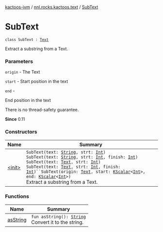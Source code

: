 [kactoos-jvm](../../index.md) / [nnl.rocks.kactoos.text](../index.md) / [SubText](./index.md)

# SubText

`class SubText : `[`Text`](../../nnl.rocks.kactoos/-text/index.md)

Extract a substring from a Text.

### Parameters

`origin` - The Text

`start` - Start position in the text

`end` -

End position in the text




There is no thread-safety guarantee.




**Since**
0.11

### Constructors

| Name | Summary |
|---|---|
| [&lt;init&gt;](-init-.md) | `SubText(text: `[`String`](https://kotlinlang.org/api/latest/jvm/stdlib/kotlin/-string/index.html)`, strt: `[`Int`](https://kotlinlang.org/api/latest/jvm/stdlib/kotlin/-int/index.html)`)`<br>`SubText(text: `[`String`](https://kotlinlang.org/api/latest/jvm/stdlib/kotlin/-string/index.html)`, strt: `[`Int`](https://kotlinlang.org/api/latest/jvm/stdlib/kotlin/-int/index.html)`, finish: `[`Int`](https://kotlinlang.org/api/latest/jvm/stdlib/kotlin/-int/index.html)`)`<br>`SubText(text: `[`Text`](../../nnl.rocks.kactoos/-text/index.md)`, strt: `[`Int`](https://kotlinlang.org/api/latest/jvm/stdlib/kotlin/-int/index.html)`)`<br>`SubText(text: `[`Text`](../../nnl.rocks.kactoos/-text/index.md)`, strt: `[`Int`](https://kotlinlang.org/api/latest/jvm/stdlib/kotlin/-int/index.html)`, finish: `[`Int`](https://kotlinlang.org/api/latest/jvm/stdlib/kotlin/-int/index.html)`)``SubText(origin: `[`Text`](../../nnl.rocks.kactoos/-text/index.md)`, start: `[`KScalar`](../../nnl.rocks.kactoos/-k-scalar.md)`<`[`Int`](https://kotlinlang.org/api/latest/jvm/stdlib/kotlin/-int/index.html)`>, end: `[`KScalar`](../../nnl.rocks.kactoos/-k-scalar.md)`<`[`Int`](https://kotlinlang.org/api/latest/jvm/stdlib/kotlin/-int/index.html)`>)`<br>Extract a substring from a Text. |

### Functions

| Name | Summary |
|---|---|
| [asString](as-string.md) | `fun asString(): `[`String`](https://kotlinlang.org/api/latest/jvm/stdlib/kotlin/-string/index.html)<br>Convert it to the string. |
